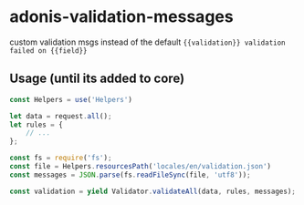 # adonis-validation-messages
custom validation msgs instead of the default `{{validation}} validation failed on {{field}}`

## Usage (until its added to core)

```js
const Helpers = use('Helpers')

let data = request.all();
let rules = {
    // ...
};

const fs = require('fs');
const file = Helpers.resourcesPath('locales/en/validation.json')
const messages = JSON.parse(fs.readFileSync(file, 'utf8'));

const validation = yield Validator.validateAll(data, rules, messages);

```
